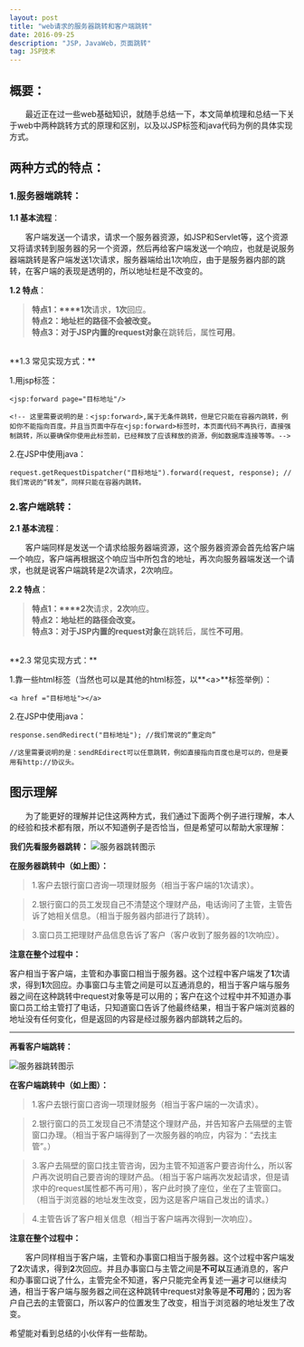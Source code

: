 ```yaml
---
layout: post
title: "web请求的服务器跳转和客户端跳转"
date: 2016-09-25 
description: "JSP，JavaWeb，页面跳转"
tag: JSP技术 
---   
```


## 概要：
&emsp;&emsp;最近正在过一些web基础知识，就随手总结一下，本文简单梳理和总结一下关于web中两种跳转方式的原理和区别，以及以JSP标签和java代码为例的具体实现方式。
 

## 两种方式的特点：


### **1.服务器端跳转：**
**1.1 基本流程**：

&emsp;&emsp;客户端发送一个请求，请求一个服务器资源，如JSP和Servlet等，这个资源又将请求转到服务器的另一个资源，然后再给客户端发送一个响应，也就是说服务器端跳转是客户端发送1次请求，服务器端给出1次响应，由于是服务器内部的跳转，在客户端的表现是透明的，所以地址栏是不改变的。
 
**1.2 特点**：
  
> **特点1：****1次**请求，**1次**回应。  
> **特点2：**地址栏的路径不会被改变。  
> **特点3：**对于**JSP**内置的**request对象**在跳转后，属性**可用**。

   <br/>
 **1.3 常见实现方式：**  

1.用jsp标签：

	<jsp:forward page="目标地址"/>	

	<!-- 这里需要说明的是：<jsp:forward>,属于无条件跳转，但是它只能在容器内跳转，例如你不能指向百度。并且当页面中存在<jsp:forward>标签时，本页面代码不再执行，直接强制跳转，所以要确保你使用此标签前，已经释放了应该释放的资源，例如数据库连接等等。-->

2.在JSP中使用java：
	
	request.getRequestDispatcher("目标地址").forward(request, response); //我们常说的“转发”，同样只能在容器内跳转。



### **2.客户端跳转：**
**2.1 基本流程**：

&emsp;&emsp;客户端同样是发送一个请求给服务器端资源，这个服务器资源会首先给客户端一个响应，客户端再根据这个响应当中所包含的地址，再次向服务器端发送一个请求，也就是说客户端跳转是2次请求，2次响应。

**2.2 特点**：
     
 > **特点1：****2次**请求，**2次**响应。  
 > **特点2：**地址栏的路径会改变。  
 > **特点3：**对于**JSP**内置的**request对象**在跳转后，属性**不可用**。

<br/>
**2.3 常见实现方式：**

1.靠一些html标签（当然也可以是其他的html标签，以**&lt;a&gt;**标签举例）：
	
	<a href ="目标地址"></a>
	  
2.在JSP中使用java：
	
	response.sendRedirect("目标地址"); //我们常说的“重定向”
	
	//这里需要说明的是：sendREdirect可以任意跳转，例如直接指向百度也是可以的，但是要用有http://协议头。

	

## 图示理解
&emsp;&emsp;为了能更好的理解并记住这两种方式，我们通过下面两个例子进行理解，本人的经验和技术都有限，所以不知道例子是否恰当，但是希望可以帮助大家理解：

**我们先看服务器跳转：**
![服务器跳转图示](http://oi5hiw2r7.bkt.clouddn.com//blog/img/a.jpg?imageMogr2/thumbnail/700x500>/blur/1x0/quality/100)

**在服务器跳转中（如上图）：**

> 1.客户去银行窗口咨询一项理财服务（相当于客户端的1次请求）。

> 2.银行窗口的员工发现自己不清楚这个理财产品，电话询问了主管，主管告诉了她相关信息。（相当于服务器内部进行了跳转）。

> 3.窗口员工把理财产品信息告诉了客户（客户收到了服务器的1次响应）。

**注意在整个过程中：**

客户相当于客户端，主管和办事窗口相当于服务器。这个过程中客户端发了**1**次请求，得到**1**次回应。办事窗口与主管之间是可以互通消息的，相当于客户端与服务器之间在这种跳转中request对象等是可以用的；客户在这个过程中并不知道办事窗口员工给主管打了电话，只知道窗口告诉了他最终结果，相当于客户端浏览器的地址没有任何变化，但是返回的内容是经过服务器内部跳转之后的。

---

**再看客户端跳转：**

![服务器跳转图示](http://oi5hiw2r7.bkt.clouddn.com//blog/img/b.jpg?imageMogr2/thumbnail/700x500>/blur/1x0/quality/100)

**在客户端跳转中（如上图）：**

> 1.客户去银行窗口咨询一项理财服务（相当于客户端的一次请求）。

> 2.银行窗口的员工发现自己不清楚这个理财产品，并告知客户去隔壁的主管窗口办理。（相当于客户端得到了一次服务器的响应，内容为：“去找主管”。）

> 3.客户去隔壁的窗口找主管咨询，因为主管不知道客户要咨询什么，所以客户再次说明自己要咨询的理财产品。（相当于客户端再次发起请求，但是请求中的request属性都不再可用），客户此时换了座位，坐在了主管窗口。（相当于浏览器的地址发生改变，因为这是客户端自己发出的请求。）

> 4.主管告诉了客户相关信息（相当于客户端再次得到一次响应）。

**注意在整个过程中：**

&emsp;&emsp;客户同样相当于客户端，主管和办事窗口相当于服务器。这个过程中客户端发了**2**次请求，得到**2**次回应。并且办事窗口与主管之间是**不可以**互通消息的，客户和办事窗口说了什么，主管完全不知道，客户只能完全再复述一遍才可以继续沟通，相当于客户端与服务器之间在这种跳转中request对象等是**不可用**的；因为客户自己去的主管窗口，所以客户的位置发生了改变，相当于浏览器的地址发生了改变。

希望能对看到总结的小伙伴有一些帮助。




